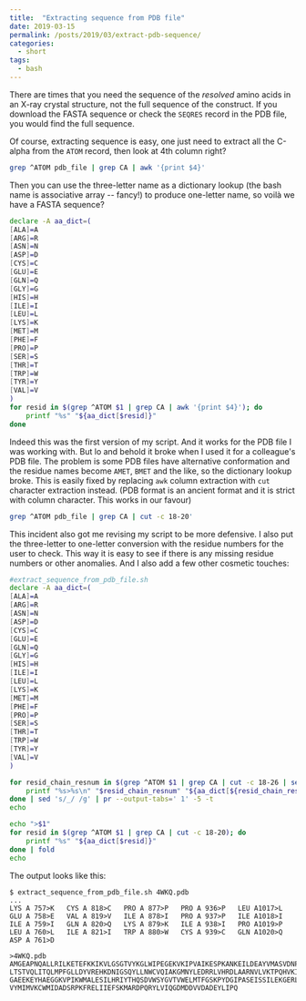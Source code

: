 ```yaml
---
title:  "Extracting sequence from PDB file"
date: 2019-03-15
permalink: /posts/2019/03/extract-pdb-sequence/
categories: 
  - short
tags:
  - bash
---
```

There are times that you need the sequence of the _resolved_ amino acids in an X-ray crystal structure, not the full sequence of the construct. If you download the FASTA sequence or check the `SEQRES` record in the PDB file, you would find the full sequence.

Of course, extracting sequence is easy, one just need to extract all the C-alpha from the `ATOM` record, then look at 4th column right?
```bash
grep ^ATOM pdb_file | grep CA | awk '{print $4}'
```
Then you can use the three-letter name as a dictionary lookup (the bash name is associative array -- fancy!) to produce one-letter name, so voilà we have a FASTA sequence?

```bash
declare -A aa_dict=(
[ALA]=A
[ARG]=R
[ASN]=N
[ASP]=D
[CYS]=C
[GLU]=E
[GLN]=Q
[GLY]=G
[HIS]=H
[ILE]=I
[LEU]=L
[LYS]=K
[MET]=M
[PHE]=F
[PRO]=P
[SER]=S
[THR]=T
[TRP]=W
[TYR]=Y
[VAL]=V
)
for resid in $(grep ^ATOM $1 | grep CA | awk '{print $4}'); do
    printf "%s" "${aa_dict[$resid]}"
done 
```

Indeed this was the first version of my script. And it works for the PDB file I was working with. But lo and behold it broke when I used it for a colleague's PDB file. The problem is some PDB files have alternative conformation and the residue names become `AMET`, `BMET` and the like, so the dictionary lookup broke. This is easily fixed by replacing `awk` column extraction with `cut` character extraction instead. (PDB format is an ancient format and it is strict with column character. This works in our favour)

```bash
grep ^ATOM pdb_file | grep CA | cut -c 18-20'
```

This incident also got me revising my script to be more defensive. I also put the three-letter to one-letter conversion with the residue numbers for the user to check. This way it is easy to see if there is any missing residue numbers or other anomalies. And I also add a few other cosmetic touches:
```bash
#extract_sequence_from_pdb_file.sh
declare -A aa_dict=(
[ALA]=A
[ARG]=R
[ASN]=N
[ASP]=D
[CYS]=C
[GLU]=E
[GLN]=Q
[GLY]=G
[HIS]=H
[ILE]=I
[LEU]=L
[LYS]=K
[MET]=M
[PHE]=F
[PRO]=P
[SER]=S
[THR]=T
[TRP]=W
[TYR]=Y
[VAL]=V
)

for resid_chain_resnum in $(grep ^ATOM $1 | grep CA | cut -c 18-26 | sed 's/ /_/g'); do
    printf "%s>%s\n" "$resid_chain_resnum" "${aa_dict[${resid_chain_resnum:0:3}]}"
done | sed 's/_/ /g' | pr --output-tabs=' 1' -5 -t
echo

echo ">$1"
for resid in $(grep ^ATOM $1 | grep CA | cut -c 18-20); do
    printf "%s" "${aa_dict[$resid]}"
done | fold
echo 
```

The output looks like this:
```
$ extract_sequence_from_pdb_file.sh 4WKQ.pdb
...
LYS A 757>K   CYS A 818>C   PRO A 877>P   PRO A 936>P   LEU A1017>L
GLU A 758>E   VAL A 819>V   ILE A 878>I   PRO A 937>P   ILE A1018>I
ILE A 759>I   GLN A 820>Q   LYS A 879>K   ILE A 938>I   PRO A1019>P
LEU A 760>L   ILE A 821>I   TRP A 880>W   CYS A 939>C   GLN A1020>Q
ASP A 761>D

>4WKQ.pdb
AMGEAPNQALLRILKETEFKKIKVLGSGTVYKGLWIPEGEKVKIPVAIKESPKANKEILDEAYVMASVDNPHVCRLLGIC
LTSTVQLITQLMPFGLLDYVREHKDNIGSQYLLNWCVQIAKGMNYLEDRRLVHRDLAARNVLVKTPQHVKITDFGLAKLL
GAEEKEYHAEGGKVPIKWMALESILHRIYTHQSDVWSYGVTVWELMTFGSKPYDGIPASEISSILEKGERLPQPPICTID
VYMIMVKCWMIDADSRPKFRELIIEFSKMARDPQRYLVIQGDMDDVVDADEYLIPQ
```
